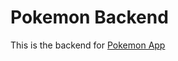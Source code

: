 # Pokemon Backend
This is the backend for [Pokemon App](https://github.com/Kle012/Capstone-2-React-Frontend.git)